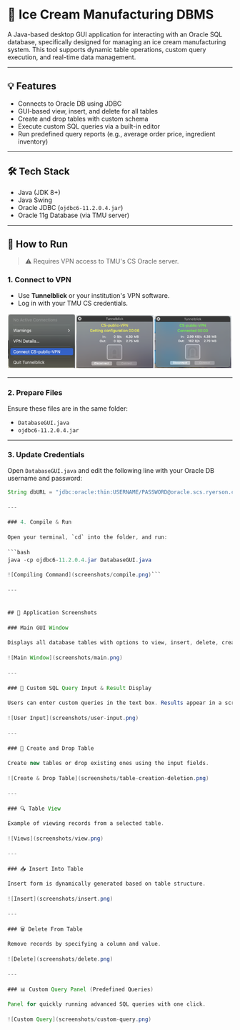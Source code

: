 # 🍦 Ice Cream Manufacturing DBMS

A Java-based desktop GUI application for interacting with an Oracle SQL database, specifically designed for managing an ice cream manufacturing system. This tool supports dynamic table operations, custom query execution, and real-time data management.

---

## 💡 Features

- Connects to Oracle DB using JDBC
- GUI-based view, insert, and delete for all tables
- Create and drop tables with custom schema
- Execute custom SQL queries via a built-in editor
- Run predefined query reports (e.g., average order price, ingredient inventory)

---

## 🛠️ Tech Stack

- Java (JDK 8+)
- Java Swing
- Oracle JDBC (`ojdbc6-11.2.0.4.jar`)
- Oracle 11g Database (via TMU server)

---

## 🚀 How to Run

> ⚠️ Requires VPN access to TMU's CS Oracle server.

### 1. Connect to VPN

- Use **Tunnelblick** or your institution's VPN software.
- Log in with your TMU CS credentials.

![VPN Connection](screenshots/vpn-connection.png)

---

### 2. Prepare Files

Ensure these files are in the same folder:

- `DatabaseGUI.java`
- `ojdbc6-11.2.0.4.jar`

---

### 3. Update Credentials

Open `DatabaseGUI.java` and edit the following line with your Oracle DB username and password:

```java
String dbURL = "jdbc:oracle:thin:USERNAME/PASSWORD@oracle.scs.ryerson.ca:1521:orcl";

---

### 4. Compile & Run

Open your terminal, `cd` into the folder, and run:

```bash
java -cp ojdbc6-11.2.0.4.jar DatabaseGUI.java

![Compiling Command](screenshots/compile.png)```

---


## 📸 Application Screenshots

### Main GUI Window

Displays all database tables with options to view, insert, delete, create, and drop.

![Main Window](screenshots/main.png)

---

### 📝 Custom SQL Query Input & Result Display

Users can enter custom queries in the text box. Results appear in a scrollable table popup.

![User Input](screenshots/user-input.png)

---

### 🧱 Create and Drop Table

Create new tables or drop existing ones using the input fields.

![Create & Drop Table](screenshots/table-creation-deletion.png)

---

### 🔍 Table View

Example of viewing records from a selected table.

![Views](screenshots/view.png)

---

### 📥 Insert Into Table

Insert form is dynamically generated based on table structure.

![Insert](screenshots/insert.png)

---

### 🗑️ Delete From Table

Remove records by specifying a column and value.

![Delete](screenshots/delete.png)

---

### 📊 Custom Query Panel (Predefined Queries)

Panel for quickly running advanced SQL queries with one click.

![Custom Query](screenshots/custom-query.png)











